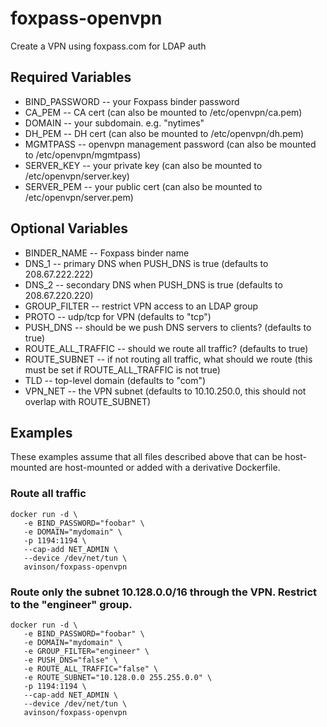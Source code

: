 # foxpass-openvpn

Create a VPN using foxpass.com for LDAP auth

## Required Variables
* BIND_PASSWORD -- your Foxpass binder password
* CA_PEM -- CA cert (can also be mounted to /etc/openvpn/ca.pem)
* DOMAIN -- your subdomain. e.g. "nytimes"
* DH_PEM -- DH cert (can also be mounted to /etc/openvpn/dh.pem)
* MGMTPASS -- openvpn management password (can also be mounted to /etc/openvpn/mgmtpass)
* SERVER_KEY -- your private key (can also be mounted to /etc/openvpn/server.key)
* SERVER_PEM -- your public cert (can also be mounted to /etc/openvpn/server.pem)

## Optional Variables
* BINDER_NAME -- Foxpass binder name
* DNS_1 -- primary DNS when PUSH_DNS is true (defaults to 208.67.222.222)
* DNS_2 -- secondary DNS when PUSH_DNS is true (defaults to 208.67.220.220)
* GROUP_FILTER -- restrict VPN access to an LDAP group
* PROTO -- udp/tcp for VPN (defaults to "tcp")
* PUSH_DNS -- should be we push DNS servers to clients? (defaults to true)
* ROUTE_ALL_TRAFFIC -- should we route all traffic? (defaults to true)
* ROUTE_SUBNET -- if not routing all traffic, what should we route (this must be set if ROUTE_ALL_TRAFFIC is not true)
* TLD -- top-level domain (defaults to "com")
* VPN_NET -- the VPN subnet (defaults to 10.10.250.0, this should not overlap with ROUTE_SUBNET)

## Examples

These examples assume that all files described above that can be host-mounted are host-mounted or added with a derivative Dockerfile.

### Route all traffic
```
docker run -d \
   -e BIND_PASSWORD="foobar" \
   -e DOMAIN="mydomain" \
   -p 1194:1194 \
   --cap-add NET_ADMIN \
   --device /dev/net/tun \
   avinson/foxpass-openvpn
```

### Route only the subnet 10.128.0.0/16 through the VPN. Restrict to the "engineer" group.
```
docker run -d \
   -e BIND_PASSWORD="foobar" \
   -e DOMAIN="mydomain" \
   -e GROUP_FILTER="engineer" \
   -e PUSH_DNS="false" \
   -e ROUTE_ALL_TRAFFIC="false" \
   -e ROUTE_SUBNET="10.128.0.0 255.255.0.0" \
   -p 1194:1194 \
   --cap-add NET_ADMIN \
   --device /dev/net/tun \
   avinson/foxpass-openvpn
```
